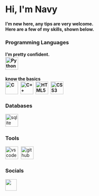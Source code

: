 Hi, I'm Navy
========================
<h4> I’m new here, any tips are very welcome.
<br>
Here are a few of my skills, shown below.


### Programming Languages

<h4> I’m pretty confident.
<div align="left">
  <a href="https://www.python.org/" target="_blank" rel="noreferrer"><img src="https://raw.githubusercontent.com/danielcranney/readme-generator/main/public/icons/skills/python-colored.svg" alt="Python" title="Python" height="40" /></a>
</div>
  
<h4> know the basics
<div align="left">
  <a href="https://docs.microsoft.com/en-us/cpp/?view=msvc-170" target="_blank" rel="noreferrer"><img src="https://raw.githubusercontent.com/danielcranney/readme-generator/main/public/icons/skills/c-colored.svg" alt="C" title="C" height="40" /></a>
  <img width="1" />
  <a href="https://docs.microsoft.com/en-us/cpp/?view=msvc-170" target="_blank" rel="noreferrer"><img src="https://raw.githubusercontent.com/danielcranney/readme-generator/main/public/icons/skills/cplusplus-colored.svg" alt="C++" title="C++" height="40" /></a>
  <img width="1" />
  <a href="https://developer.mozilla.org/en-US/docs/Glossary/HTML5" target="_blank" rel="noreferrer"><img src="https://raw.githubusercontent.com/danielcranney/readme-generator/main/public/icons/skills/html5-colored.svg" alt="HTML5" title="HTML5" height="40" /></a>
  <img width="1" />
  <a href="https://www.w3.org/TR/CSS/#css" target="_blank" rel="noreferrer"><img src="https://raw.githubusercontent.com/danielcranney/readme-generator/main/public/icons/skills/css3-colored.svg" alt="CSS3" title="CSS3" height="40" /></a>
  <img width="1" />
</div>

### Databases
<div align="left">
  <a href="https://www.sqlite.org/" target="_blank" rel="noreferrer"><img src="https://skillicons.dev/icons?i=sqlite" height="40" alt="sqlite logo" /></a>
  <img width="1" />
</div>

### Tools
<div align="left">
  <a href="https://code.visualstudio.com/" target="_blank" rel="noreferrer"><img src="https://skillicons.dev/icons?i=vscode" height="40" alt="vscode logo" /></a>
  <img width="1" />
  <a href="https://github.com/" target="_blank" rel="noreferrer"><img src="https://skillicons.dev/icons?i=github" height="40" alt="github logo" /></a>
  <img width="1" />
</div>

### Socials
<p align="left">
  <a href="https://github.com/wangrinnakrub" target="_blank" rel="noreferrer"><img src="https://skillicons.dev/icons?i=github" width="36" height="36" /></a>
</p>

